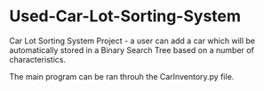 # Used-Car-Lot-Sorting-System
Car Lot Sorting System Project - a user can add a car which will be automatically stored in a Binary Search Tree
based on a number of characteristics.

The main program can be ran throuh the CarInventory.py file.
